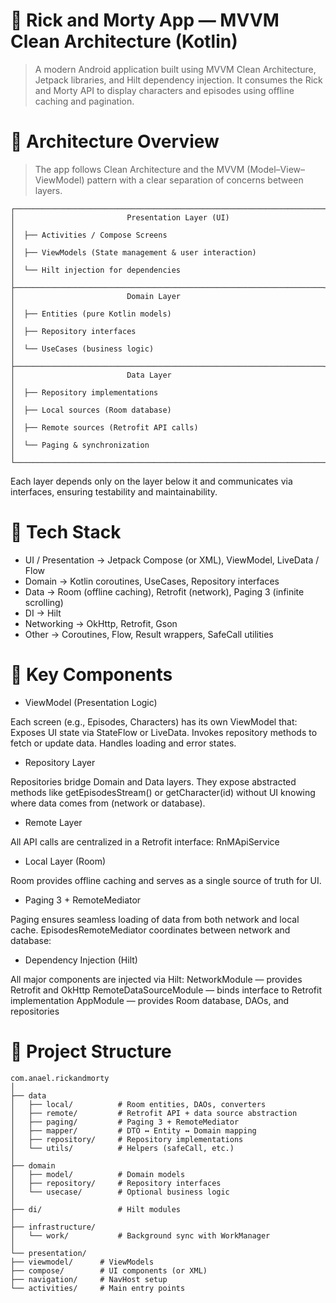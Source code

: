 # 🧪 Rick and Morty App — MVVM Clean Architecture (Kotlin)

>A modern Android application built using MVVM Clean Architecture, Jetpack libraries, and Hilt dependency injection.
It consumes the Rick and Morty API
to display characters and episodes using offline caching and pagination.

# 🧩 Architecture Overview

>The app follows Clean Architecture and the MVVM (Model–View–ViewModel) pattern with a clear separation of concerns between layers.

```text
┌─────────────────────────────────────────────────────────────────────┐
│                         Presentation Layer (UI)                     │
│  ├── Activities / Compose Screens                                   │
│  ├── ViewModels (State management & user interaction)               │
│  └── Hilt injection for dependencies                                │
├─────────────────────────────────────────────────────────────────────┤
│                         Domain Layer                                │
│  ├── Entities (pure Kotlin models)                                  │
│  ├── Repository interfaces                                          │
│  └── UseCases (business logic)                                      │
├─────────────────────────────────────────────────────────────────────┤
│                         Data Layer                                  │
│  ├── Repository implementations                                     │
│  ├── Local sources (Room database)                                  │
│  ├── Remote sources (Retrofit API calls)                            │
│  └── Paging & synchronization                                       │
└─────────────────────────────────────────────────────────────────────┘
```

Each layer depends only on the layer below it and communicates via interfaces, ensuring testability and maintainability.

# 🧱 Tech Stack
- UI / Presentation	-> Jetpack Compose (or XML), ViewModel, LiveData / Flow
- Domain ->	Kotlin coroutines, UseCases, Repository interfaces
- Data -> Room (offline caching), Retrofit (network), Paging 3 (infinite scrolling)
- DI ->	Hilt
- Networking -> OkHttp, Retrofit, Gson
- Other	-> Coroutines, Flow, Result wrappers, SafeCall utilities


# 🧠 Key Components
- ViewModel (Presentation Logic)

Each screen (e.g., Episodes, Characters) has its own ViewModel that:
Exposes UI state via StateFlow or LiveData.
Invokes repository methods to fetch or update data.
Handles loading and error states.

- Repository Layer

Repositories bridge Domain and Data layers.
They expose abstracted methods like getEpisodesStream() or getCharacter(id) without UI knowing where data comes from (network or database).

- Remote Layer

All API calls are centralized in a Retrofit interface: RnMApiService

- Local Layer (Room)

Room provides offline caching and serves as a single source of truth for UI.

- Paging 3 + RemoteMediator

Paging ensures seamless loading of data from both network and local cache.
EpisodesRemoteMediator coordinates between network and database:

- Dependency Injection (Hilt)

All major components are injected via Hilt:
NetworkModule — provides Retrofit and OkHttp
RemoteDataSourceModule — binds interface to Retrofit implementation
AppModule — provides Room database, DAOs, and repositories

# 📂 Project Structure
```text
com.anael.rickandmorty
│
├── data
│   ├── local/          # Room entities, DAOs, converters
│   ├── remote/         # Retrofit API + data source abstraction
│   ├── paging/         # Paging 3 + RemoteMediator
│   ├── mapper/         # DTO ↔ Entity ↔ Domain mapping
│   ├── repository/     # Repository implementations
│   └── utils/          # Helpers (safeCall, etc.)
│
├── domain
│   ├── model/          # Domain models
│   ├── repository/     # Repository interfaces
│   └── usecase/        # Optional business logic
│
├── di/                 # Hilt modules
│
├── infrastructure/
│   └── work/           # Background sync with WorkManager
│
└── presentation/
├── viewmodel/      # ViewModels
├── compose/        # UI components (or XML)
├── navigation/     # NavHost setup
└── activities/     # Main entry points
```